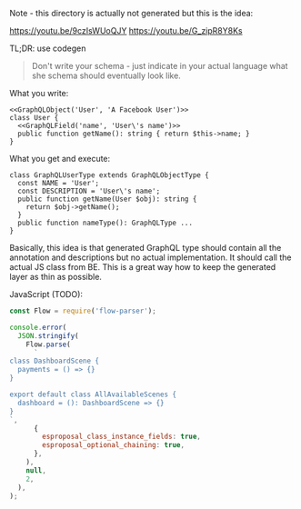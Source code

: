 Note - this directory is actually not generated but this is the idea:

https://youtu.be/9czIsWUoQJY
https://youtu.be/G_zipR8Y8Ks

TL;DR: use codegen

> Don't write your schema - just indicate in your actual language what she schema should
eventually look like.

What you write:

```hhvm
<<GraphQLObject('User', 'A Facebook User')>>
class User {
  <<GraphQLField('name', 'User\'s name')>>
  public function getName(): string { return $this->name; }
}
```

What you get and execute:

```hhvm
class GraphQLUserType extends GraphQLObjectType {
  const NAME = 'User';
  const DESCRIPTION = 'User\'s name';
  public function getName(User $obj): string {
    return $obj->getName();
  }
  public function nameType(): GraphQLType ...
}
```

Basically, this idea is that generated GraphQL type should contain all the annotation and 
descriptions but no actual implementation. It should call the actual JS class from BE. This is a 
great way how to keep the generated layer as thin as possible.

JavaScript (TODO):

```js
const Flow = require('flow-parser');

console.error(
  JSON.stringify(
    Flow.parse(
      `
class DashboardScene {
  payments = () => {}
}

export default class AllAvailableScenes {
  dashboard = (): DashboardScene => {}
}
`,
      {
        esproposal_class_instance_fields: true,
        esproposal_optional_chaining: true,
      },
    ),
    null,
    2,
  ),
);
```
